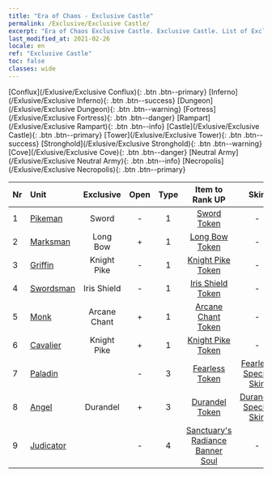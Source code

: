 ```yaml
---
title: "Era of Chaos - Exclusive Castle"
permalink: /Exclusive/Exclusive Castle/
excerpt: "Era of Chaos Exclusive Castle. Exclusive Castle. List of Exclusive Castlein Era of Chaos"
last_modified_at: 2021-02-26
locale: en
ref: "Exclusive Castle"
toc: false
classes: wide
---
```

 [Conflux](/Exlusive/Exclusive Conflux){: .btn .btn--primary} [Inferno](/Exlusive/Exclusive Inferno){: .btn .btn--success} [Dungeon](/Exlusive/Exclusive Dungeon){: .btn .btn--warning} [Fortress](/Exlusive/Exclusive Fortress){: .btn .btn--danger} [Rampart](/Exlusive/Exclusive Rampart){: .btn .btn--info} [Castle](/Exlusive/Exclusive Castle){: .btn .btn--primary} [Tower](/Exlusive/Exclusive Tower){: .btn .btn--success} [Stronghold](/Exlusive/Exclusive Stronghold){: .btn .btn--warning} [Cove](/Exlusive/Exclusive Cove){: .btn .btn--danger} [Neutral Army](/Exlusive/Exclusive Neutral Army){: .btn .btn--info} [Necropolis](/Exlusive/Exclusive Necropolis){: .btn .btn--primary} 

  | Nr |         Unit        |   Exclusive   | Open  |    Type   |  Item to Rank UP      |  Skin   |
  |:---|:--------------------|:-------------:|:-----:|:---------:|:---------------------:|:-------:|
  | 1 | [Pikeman](/units/Pikeman/) | Sword | - | 1 | [Sword Token](/Items/con_163/) | - |
  | 2 | [Marksman](/units/Marksman/) | Long Bow | + | 1 | [Long Bow Token](/Items/con_134/) | - |
  | 3 | [Griffin](/units/Griffin/) | Knight Pike | - | 1 | [Knight Pike Token](/Items/con_210/) | - |
  | 4 | [Swordsman](/units/Swordsman/) | Iris Shield | - | 1 | [Iris Shield Token](/Items/con_153/) | - |
  | 5 | [Monk](/units/Monk/) | Arcane Chant | + | 1 | [Arcane Chant Token](/Items/con_122/) | - |
  | 6 | [Cavalier](/units/Cavalier/) | Knight Pike | + | 1 | [Knight Pike Token](/Items/con_210/) | - |
  | 7 | [Paladin](/units/Paladin/) |  | - | 3 | [Fearless Token](/Items/con_337/) | [Fearless Special Skin](/Items/con_1107/) |
  | 8 | [Angel](/units/Angel/) | Durandel | + | 3 | [Durandel Token](/Items/con_1313/) | [Durandel Special Skin](/Items/con_736/) |
  | 9 | [Judicator](/units/Judicator/) |  | - | 4 | [Sanctuary's Radiance Banner Soul](/Items/con_723/) | - |
